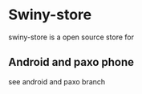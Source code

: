 # Swiny-store

swiny-store is a open source store for
   <h2>Android and paxo phone</h2>

  see android and paxo branch
